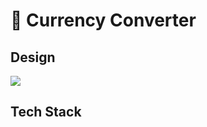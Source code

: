 # 💸 Currency Converter
## Design
![](https://github.com/SamKynaston/CurrencyConverterInJava/Design/CurrencyConverterUML.drawio.png)
## Tech Stack